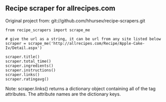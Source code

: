 ## Recipe scraper for allrecipes.com

Original project from:
git://github.com/hhursev/recipe-scrapers.git


    from recipe_scrapers import scrape_me

    # give the url as a string, it can be url from any site listed below
    scraper = scrape_me('http://allrecipes.com/Recipe/Apple-Cake-Iv/Detail.aspx')

    scraper.title()
    scraper.total_time()
    scraper.ingredients()
    scraper.instructions()
    scraper.links()
    scraper.ratingavg()

Note: scraper.links() returns a dictionary object containing all of the <a> tag attributes. The attribute names are the dictionary keys.
